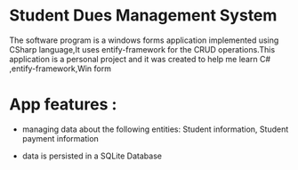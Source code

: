# Student Dues Management System
The software program is a windows forms application implemented using CSharp language,It uses entify-framework for the CRUD operations.This application is a personal project and it was created to help me learn C# ,entify-framework,Win form
# App features :

* managing data about the following entities: Student information, Student payment information 

* data is persisted in a SQLite Database


